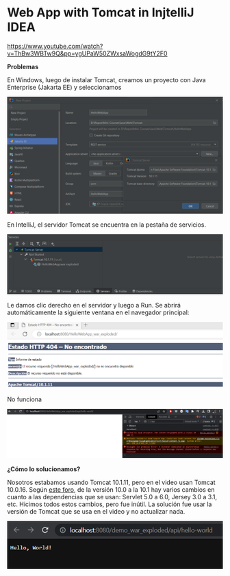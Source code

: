 # Web App with Tomcat in InjtelliJ IDEA

https://www.youtube.com/watch?v=ThBw3WBTw9Q&pp=ygUPaW50ZWxsaWogdG9tY2F0

**Problemas**

En Windows, luego de instalar Tomcat, creamos un proyecto con Java Enterprise (Jakarta EE) y seleccionamos 

![](sources/2023-07-17-13-37-14.png)

En IntelliJ, el servidor Tomcat se encuentra en la pestaña de servicios.

![](sources/2023-07-17-15-50-23.png)

Le damos clic derecho en el servidor y luego a Run. Se abrirá automáticamente la siguiente ventana en el navegador principal:

![](sources/2023-07-17-15-51-39.png)

No funciona

![](sources/2023-07-17-16-11-24.png)

**¿Cómo lo solucionamos?**

Nosotros estabamos usando Tomcat 10.1.11, pero en el video usan Tomcat 10.0.16. Según [este foro](https://stackoverflow.com/questions/71375427/jersey-servlet-version-issues-java-lang-nosuchmethoderror-jakarta-httpservlet), de la versión 10.0 a la 10.1 hay varios cambios en cuanto a las dependencias que se usan: Servlet 5.0 a 6.0, 
Jersey 3.0 a 3.1, etc. Hicimos todos estos cambios, pero fue inútil. La solución fue usar la versión de Tomcat que se usa en el video y no actualizar nada.

![](sources/2023-07-18-20-29-16.png)